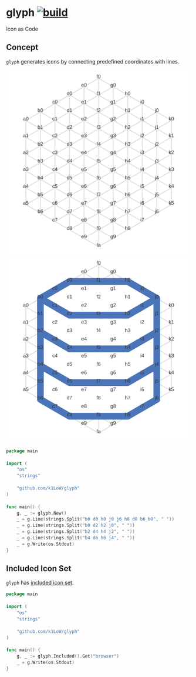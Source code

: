 # glyph [![build](https://github.com/k1LoW/glyph/workflows/build/badge.svg)](https://github.com/k1LoW/glyph/actions)

Icon as Code

## Concept

`glyph` generates icons by connecting predefined coordinates with lines.

![img](img/coordinates.svg)![img](img/database_with_c.svg)

``` go
package main

import (
	"os"
	"strings"

	"github.com/k1LoW/glyph"
)

func main() {
	g, _ := glyph.New()
	_ = g.Line(strings.Split("b0 d0 h0 j0 j6 h8 d8 b6 b0", " "))
	_ = g.Line(strings.Split("b0 d2 h2 j0", " "))
	_ = g.Line(strings.Split("b2 d4 h4 j2", " "))
	_ = g.Line(strings.Split("b4 d6 h6 j4", " "))
	_ = g.Write(os.Stdout)
}
```

## Included Icon Set

`glyph` has [included icon set](included.md).

``` go
package main

import (
	"os"
	"strings"

	"github.com/k1LoW/glyph"
)

func main() {
	g, _ := glyph.Included().Get("browser")
	_ = g.Write(os.Stdout)
}
```
